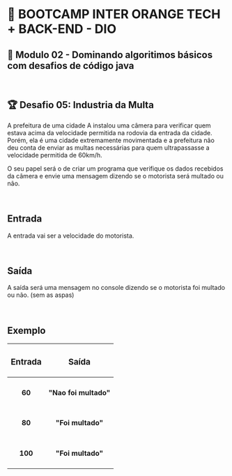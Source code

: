 # 📌 **BOOTCAMP INTER ORANGE TECH + BACK-END - DIO**
## 📝 **Modulo 02 - Dominando algoritimos básicos com desafios de código java**

<br>

## 🏆 **Desafio 05: Industria da Multa**
A prefeitura de uma cidade A instalou uma câmera para verificar quem estava acima da velocidade permitida na rodovia da entrada da cidade. Porém, ela é uma cidade extremamente movimentada e a prefeitura não deu conta de enviar as multas necessárias para quem ultrapassasse a velocidade permitida de 60km/h.

O seu papel será o de criar um programa que verifique os dados recebidos da câmera e envie uma mensagem dizendo se o motorista será multado ou não.

<br>

## **Entrada**
A entrada vai ser a velocidade do motorista.

<br>

## **Saída**
A saída será uma mensagem no console dizendo se o motorista foi multado ou não. (sem as aspas)

<br>

## **Exemplo**

| <h3 align="center"><b>Entrada</h3> | <h3 align="center"><b>Saída</h3> |
| --- | --- |
| <h4 align="center"><b>60</h4> | <h4 align="center"><b> "Nao foi multado" </h4>  |
| <h4 align="center"><b>80</h4> | <h4 align="center"><b>"Foi multado"</h4>  |
| <h4 align="center"><b>100</h4> | <h4 align="center"><b> "Foi multado"</h4>  |